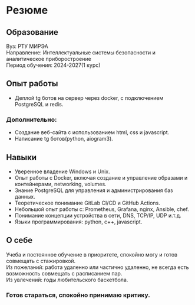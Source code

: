 # Резюме  
## Образование  
Вуз: РТУ МИРЭА  
Направление: Интеллектуальные системы безопасности и аналитическое приборостроение  
Период обучения: 2024-2027(1 курс)  
## Опыт работы  
- Деплой tg ботов на сервер через docker, с подключением PostgreSQL и redis.  
### Дополнительно:  
- Создание веб-сайта с использованием html, css и javascript.  
- Написание tg ботов(python, aiogram3).  
## Навыки  
- Уверенное владение Windows и Unix.  
- Опыт работы с Docker, включая создание и управление образами и контейнерами, networking, volumes.  
- Знание PostgreSQL для управления и администрирования баз данных.  
-	Теоретическое понимание GitLab CI/CD и GitHub Actions.  
-	Небольшой опыт работы с: Prometheus, Grafana, nginx, Ansible, chef.  
-	Понимание концепции устройства в сети, DNS, TCP/IP, UDP  и.т.д.  
-	Языки программирования: python,  c++, javascript.  
## О себе  
Учеба и постоянное обучение в приоритете, спокойно могу и готов совмещать с стажировкой.  
Из пожеланий: работа удаленно или частично удаленно, не всегда есть возможность совмещать с расписанием пар.  
Из увлечений: годы любительского баскетбола.  
### Готов стараться, спокойно принимаю критику.  
